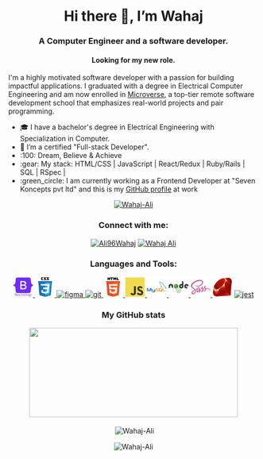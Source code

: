<h1 align="center">Hi there 👋, I’m Wahaj</h1>
<h3 align="center">A Computer Engineer and a software developer.</h3>
<h4 align="center">Looking for my new role.</h4>

<p>I'm a highly motivated software developer with a passion for building impactful applications. I graduated with a degree in Electrical Computer Engineering and am now enrolled in <a href="https://www.microverse.org/" target="_blank" rel="noopener">Microverse</a>, a top-tier remote software development school that emphasizes real-world projects and pair programming.</p>
<ul>
  <li>🎓 I have a bachelor's degree in Electrical Engineering with Specialization in Computer.</li>
  <li>🏃 I’m a certified "Full-stack Developer".</li>
  <li>:100: Dream, Believe & Achieve</li>
  <li>:gear: My stack: HTML/CSS | JavaScript | React/Redux | Ruby/Rails | SQL | RSpec | <//li>
  <li>:green_circle: I am currently working as a Frontend Developer at "Seven Koncepts pvt ltd" and this is my <a href="https://github.com/Wahaj-Ali-SK">GitHub profile</a> at work<//li>
 </ul>
 
 <p align="center"> <a href="https://github.com/ryo-ma/github-profile-trophy"><img src="https://github-profile-trophy.vercel.app/?username=Wahaj-Ali" alt="Wahaj-Ali" /></a> </p>
 
 <h3 align="center">Connect with me:</h3>
<p align="center">
<a href="https://twitter.com/Ali96Wahaj" target="_blank"><img align="center" src="https://raw.githubusercontent.com/rahuldkjain/github-profile-readme-generator/master/src/images/icons/Social/twitter.svg" alt="Ali96Wahaj" height="30" width="40" /></a>
<a href="https://www.linkedin.com/in/wahaj-ali96/" target="blank"><img align="center" src="https://raw.githubusercontent.com/rahuldkjain/github-profile-readme-generator/master/src/images/icons/Social/linked-in-alt.svg" alt="Wahaj Ali" height="30" width="40" /></a>
</p>

<h3 align="center">Languages and Tools:</h3>
<p align="center">  <a href="https://getbootstrap.com" target="_blank" rel="noreferrer"> <img src="https://raw.githubusercontent.com/devicons/devicon/master/icons/bootstrap/bootstrap-plain-wordmark.svg" alt="bootstrap" width="40" height="40"/> </a> <a href="https://www.w3schools.com/css/" target="_blank" rel="noreferrer"> <img src="https://raw.githubusercontent.com/devicons/devicon/master/icons/css3/css3-original-wordmark.svg" alt="css3" width="40" height="40"/> </a> <a href="https://www.figma.com/" target="_blank" rel="noreferrer"> <img src="https://www.vectorlogo.zone/logos/figma/figma-icon.svg" alt="figma" width="40" height="40"/> </a> <a href="https://git-scm.com/" target="_blank" rel="noreferrer"> <img src="https://www.vectorlogo.zone/logos/git-scm/git-scm-icon.svg" alt="git" width="40" height="40"/> </a> <a href="https://www.w3.org/html/" target="_blank" rel="noreferrer"> <img src="https://raw.githubusercontent.com/devicons/devicon/master/icons/html5/html5-original-wordmark.svg" alt="html5" width="40" height="40"/> </a> <a href="https://developer.mozilla.org/en-US/docs/Web/JavaScript" target="_blank" rel="noreferrer"> <img src="https://raw.githubusercontent.com/devicons/devicon/master/icons/javascript/javascript-original.svg" alt="javascript" width="40" height="40"/> </a> <a href="https://www.mysql.com/" target="_blank" rel="noreferrer"> <img src="https://raw.githubusercontent.com/devicons/devicon/master/icons/mysql/mysql-original-wordmark.svg" alt="mysql" width="40" height="40"/> </a> <a href="https://nodejs.org" target="_blank" rel="noreferrer"> <img src="https://raw.githubusercontent.com/devicons/devicon/master/icons/nodejs/nodejs-original-wordmark.svg" alt="nodejs" width="40" height="40"/> </a> <a href="https://sass-lang.com" target="_blank" rel="noreferrer"> <img src="https://raw.githubusercontent.com/devicons/devicon/master/icons/sass/sass-original.svg" alt="sass" width="40" height="40"/> </a> <a href="https://www.ruby-lang.org/en/" target="_blank" rel="noreferrer"><img src="https://raw.githubusercontent.com/devicons/devicon/master/icons/ruby/ruby-original.svg" alt="ruby" width="40" height="40"/></a> <a href="https://jestjs.io" target="_blank" rel="noreferrer"><img src="https://www.vectorlogo.zone/logos/jestjsio/jestjsio-icon.svg" alt="jest" width="40" height="40"/></a> </p>


 <h3 align="center">My GitHub stats</h3>

<!-- <div align="center">
<img src="https://github-readme-stats.vercel.app/api?&hide_rank=true&show_icons=true&include_all_commits=false&count_private=true&disable_animations=false&theme=dark&locale=en&hide_border=true&custom_title=Github&nbsp;Stats&username=Wahaj-Ali&safdsaf=adsfsaf" height="180" alt="Wahaj-Ali" />
</div> -->
<div align="center">
  <p><img height="180" width="420" src="https://github-readme-stats.vercel.app/api/top-langs/?username=wahaj-ali&show_icons=true&layout=compact"/></p>
</div>

<div align="center">
<p>&nbsp;<img align="center" src="https://github-readme-stats.vercel.app/api?username=Wahaj-Ali&safdsaf=adsfsaf" height="180" alt="Wahaj-Ali" /></p>
</div>

<div align="center">
<p><img align="center" src="https://github-readme-streak-stats.herokuapp.com/?user=Wahaj-Ali&" alt="Wahaj-Ali" /></p>
</div>

<!---
Wahaj-Ali/Wahaj-Ali is a ✨ special ✨ repository because its `README.md` (this file) appears on your GitHub profile.
You can click the Preview link to take a look at your changes.
--->
